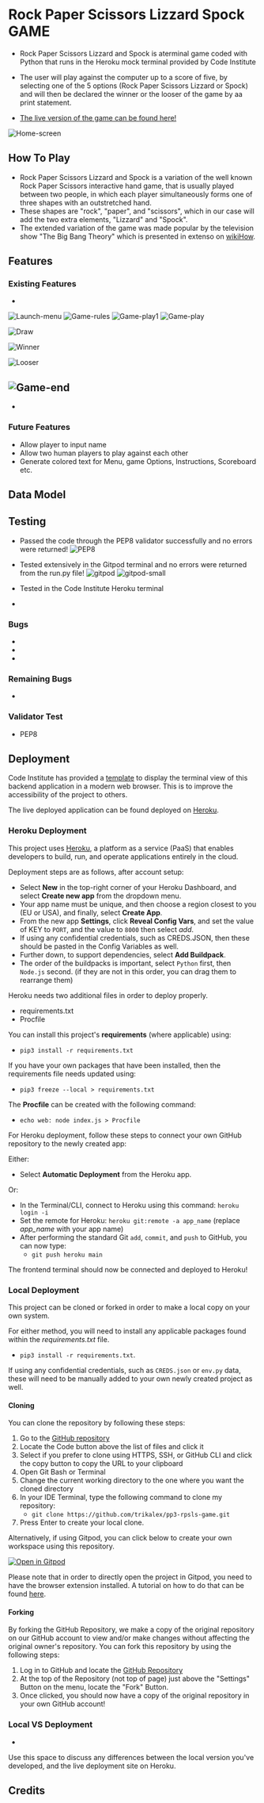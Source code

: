 # Rock Paper Scissors Lizzard Spock GAME
- Rock Paper Scissors Lizzard and Spock is aterminal game coded with Python that runs in the Heroku mock terminal provided by Code Institute
- The user will play against the computer up to a score of five, by selecting one of the 5 options (Rock Paper Scissors Lizzard or Spock) and will then be declared the winner or the looser of the game by aa print statement.

- [The live version of the game can be found here!](https://pp3-rpsls.herokuapp.com/)

![Home-screen](documentation/app/menu_screen.png)

## How To Play
- Rock Paper Scissors Lizzard and Spock is a variation of the well known Rock Paper Scissors interactive hand game, that is usually played between two people, in which each player simultaneously forms one of three shapes with an outstretched hand. 
- These shapes are "rock", "paper", and "scissors", which in our case will add the two extra elements, "Lizzard" and "Spock".
- The extended variation of the game was made popular by the television show "The Big Bang Theory" which is presented in extenso on [wikiHow](https://www.wikihow.com/Play-Rock-Paper-Scissors-Lizard-Spock).

## Features

### Existing Features
- 
![Launch-menu](/documentation/app/launchgame_menu.png)
![Game-rules](/documentation/app/game_rules1.png)
![Game-play1](/documentation/app/gameplay1.png)
![Game-play](/documentation/app/gameplay.png)

![Draw](/documentation/app/draw.png)

![Winner](documentation/app/winner.png)

![Looser](documentation/app/loser.png)

![Game-end](documentation/app/game_end.png)
- 
- 

### Future Features
- Allow player to input name
- Allow two human players to play against each other
- Generate colored text for Menu, game Options, Instructions, Scoreboard etc.

## Data Model

## Testing
- Passed the code through the PEP8 validator successfully and no errors were returned!
![PEP8](documentation/validator/pep8.png)

- Tested extensively in the Gitpod terminal and no errors were returned from the run.py file!
![gitpod](documentation/validator/gitpodyml.png)
![gitpod-small](documentation/validator/gitpod.png)

- Tested in the Code Institute Heroku terminal
- 

### Bugs
- 
- 
- 

### Remaining Bugs
- 

### Validator Test
- PEP8

## Deployment

Code Institute has provided a [template](https://github.com/Code-Institute-Org/python-essentials-template) to display the terminal view of this backend application in a modern web browser.
This is to improve the accessibility of the project to others.

The live deployed application can be found deployed on [Heroku](https://pp3-rpsls.herokuapp.com).

### Heroku Deployment

This project uses [Heroku](https://www.heroku.com), a platform as a service (PaaS) that enables developers to build, run, and operate applications entirely in the cloud.

Deployment steps are as follows, after account setup:

- Select **New** in the top-right corner of your Heroku Dashboard, and select **Create new app** from the dropdown menu.
- Your app name must be unique, and then choose a region closest to you (EU or USA), and finally, select **Create App**.
- From the new app **Settings**, click **Reveal Config Vars**, and set the value of KEY to `PORT`, and the value to `8000` then select *add*.
- If using any confidential credentials, such as CREDS.JSON, then these should be pasted in the Config Variables as well.
- Further down, to support dependencies, select **Add Buildpack**.
- The order of the buildpacks is important, select `Python` first, then `Node.js` second. (if they are not in this order, you can drag them to rearrange them)

Heroku needs two additional files in order to deploy properly.
- requirements.txt
- Procfile

You can install this project's **requirements** (where applicable) using:
- `pip3 install -r requirements.txt`

If you have your own packages that have been installed, then the requirements file needs updated using:
- `pip3 freeze --local > requirements.txt`

The **Procfile** can be created with the following command:
- `echo web: node index.js > Procfile`

For Heroku deployment, follow these steps to connect your own GitHub repository to the newly created app:

Either:
- Select **Automatic Deployment** from the Heroku app.

Or:
- In the Terminal/CLI, connect to Heroku using this command: `heroku login -i`
- Set the remote for Heroku: `heroku git:remote -a app_name` (replace *app_name* with your app name)
- After performing the standard Git `add`, `commit`, and `push` to GitHub, you can now type:
	- `git push heroku main`

The frontend terminal should now be connected and deployed to Heroku!

### Local Deployment

This project can be cloned or forked in order to make a local copy on your own system.

For either method, you will need to install any applicable packages found within the *requirements.txt* file.
- `pip3 install -r requirements.txt`.

If using any confidential credentials, such as `CREDS.json` or `env.py` data, these will need to be manually added to your own newly created project as well.

#### Cloning

You can clone the repository by following these steps:

1. Go to the [GitHub repository](https://github.com/trikalex/pp3-rpsls-game) 
2. Locate the Code button above the list of files and click it 
3. Select if you prefer to clone using HTTPS, SSH, or GitHub CLI and click the copy button to copy the URL to your clipboard
4. Open Git Bash or Terminal
5. Change the current working directory to the one where you want the cloned directory
6. In your IDE Terminal, type the following command to clone my repository:
	- `git clone https://github.com/trikalex/pp3-rpsls-game.git`
7. Press Enter to create your local clone.

Alternatively, if using Gitpod, you can click below to create your own workspace using this repository.

[![Open in Gitpod](https://gitpod.io/button/open-in-gitpod.svg)](https://gitpod.io/#https://github.com/trikalex/pp3-rpsls-game)

Please note that in order to directly open the project in Gitpod, you need to have the browser extension installed.
A tutorial on how to do that can be found [here](https://www.gitpod.io/docs/configure/user-settings/browser-extension).

#### Forking

By forking the GitHub Repository, we make a copy of the original repository on our GitHub account to view and/or make changes without affecting the original owner's repository.
You can fork this repository by using the following steps:

1. Log in to GitHub and locate the [GitHub Repository](https://github.com/trikalex/pp3-rpsls-game)
2. At the top of the Repository (not top of page) just above the "Settings" Button on the menu, locate the "Fork" Button.
3. Once clicked, you should now have a copy of the original repository in your own GitHub account!

### Local VS Deployment

- 
Use this space to discuss any differences between the local version you've developed, and the live deployment site on Heroku.

## Credits
